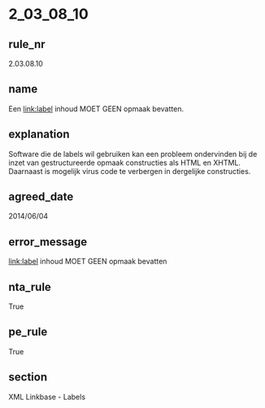 # 2_03_08_10

## rule_nr
2.03.08.10

## name
Een <link:label> inhoud MOET GEEN opmaak bevatten.

## explanation
Software die de labels wil gebruiken kan een probleem ondervinden bij de inzet van gestructureerde opmaak constructies als HTML en XHTML. Daarnaast is mogelijk virus code te verbergen in dergelijke constructies.

## agreed_date
2014/06/04

## error_message
<link:label> inhoud MOET GEEN opmaak bevatten

## nta_rule
True

## pe_rule
True

## section
XML Linkbase - Labels

